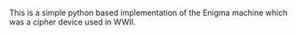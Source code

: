 This is a simple python based implementation of the Enigma machine which was a cipher device used in WWII.
